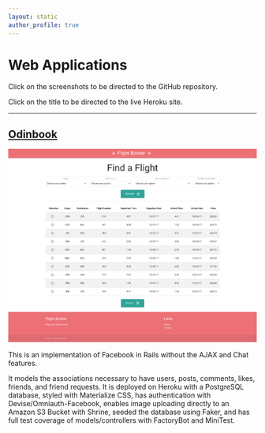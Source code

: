 ```yaml
---
layout: static
author_profile: true
---
```


# Web Applications

Click on the screenshots to be directed to the GitHub repository.

Click on the title to be directed to the live Heroku site.

___

## [Odinbook](https://serene-coast-95388.herokuapp.com)

[![Flight Booker](/assets/images/flight_booker.png)](https://github.com/JonathanYiv/flight-booker)

This is an implementation of Facebook in Rails without the AJAX and Chat features.

It models the associations necessary to have users, posts, comments, likes, friends, and friend requests.
It is deployed on Heroku with a PostgreSQL database, styled with Materialize CSS, has authentication with Devise/Omniauth-Facebook, enables image uploading directly to an Amazon S3 Bucket with Shrine, seeded the database using Faker, and has full test coverage of models/controllers with FactoryBot and MiniTest.